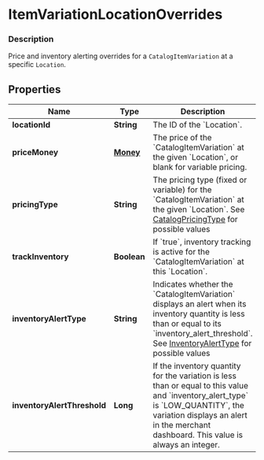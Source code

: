 
# ItemVariationLocationOverrides

### Description

Price and inventory alerting overrides for a `CatalogItemVariation` at a specific `Location`.

## Properties
Name | Type | Description | Notes
------------ | ------------- | ------------- | -------------
**locationId** | **String** | The ID of the &#x60;Location&#x60;. |  [optional]
**priceMoney** | [**Money**](Money.md) | The price of the &#x60;CatalogItemVariation&#x60; at the given &#x60;Location&#x60;, or blank for variable pricing. |  [optional]
**pricingType** | **String** | The pricing type (fixed or variable) for the &#x60;CatalogItemVariation&#x60; at the given &#x60;Location&#x60;. See [CatalogPricingType](#type-catalogpricingtype) for possible values |  [optional]
**trackInventory** | **Boolean** | If &#x60;true&#x60;, inventory tracking is active for the &#x60;CatalogItemVariation&#x60; at this &#x60;Location&#x60;. |  [optional]
**inventoryAlertType** | **String** | Indicates whether the &#x60;CatalogItemVariation&#x60; displays an alert when its inventory quantity is less than or equal to its &#x60;inventory_alert_threshold&#x60;. See [InventoryAlertType](#type-inventoryalerttype) for possible values |  [optional]
**inventoryAlertThreshold** | **Long** | If the inventory quantity for the variation is less than or equal to this value and &#x60;inventory_alert_type&#x60; is &#x60;LOW_QUANTITY&#x60;, the variation displays an alert in the merchant dashboard.  This value is always an integer. |  [optional]



